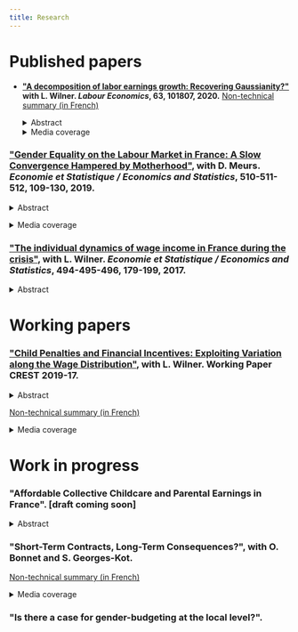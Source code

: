 ```yaml
--- 
title: Research
---
```


# Published papers
* **["A decomposition of labor earnings growth: Recovering Gaussianity?"](https://www.sciencedirect.com/science/article/pii/S0927537120300130) with L. Wilner. *Labour Economics*, 63, 101807, 2020.** [Non-technical summary (in French)](https://www.insee.fr/fr/statistiques/3364555)
    <details>
      <summary>Abstract</summary>
            Recent works have concluded that labor earnings dynamics exhibit non-Gaussian and nonlinear features. We argue in this paper that this finding is mainly due to volatility in working time. Using a non-parametric approach, we find from French data that changes in labor earnings exhibit strong asymmetry and high peakedness. However, after decomposing labor earnings growth into growth in wages and working time, deviations from Gaussianity stem from changes in working time. The nonlinearity of earnings dynamics is also mostly driven by working time dynamics at the extensive margin.
    </details>

  <details>
    <summary>Media coverage</summary>
  
    <a href="https://bfmbusiness.bfmtv.com/observatoire/un-salarie-gagne-4-fois-plus-a-40-ans-qu-a-25-ans-1001513.html">BFMTV</a>, 
    <a href="https://www.lefigaro.fr/economie/le-scan-eco/dessous-chiffres/2016/07/05/29006-20160705ARTFIG00265-votre-salaire-evolue-t-il-normalement.php">Le Figaro</a>.
  </details>
  <p></p>

### ["Gender Equality on the Labour Market in France: A Slow Convergence Hampered by Motherhood"](https://www.insee.fr/en/statistiques/4253144?sommaire=4253180), with D. Meurs. *Economie et Statistique / Economics and Statistics*, 510-511-512, 109-130, 2019.

<details>
  <summary>Abstract</summary>
  
In France since the 1970s, the growth in labour force has been driven largely by that of women’s participation in the labour market and the fact that they interrupt their careers less often after motherhood. Their level of education has also risen considerably, and they have, on average, been more highly educated than men since the 1990s. But these developments did not result in reducing the gender pay gap to what might have been expected: the average hourly wage gap in the private sector has remained around 20% since the mid-1990s. In this average gap, the share explained by differences in human capital (education, experience) was cancelled out and even reversed between 1968 and 2015. The persistence of the wage gap now appears to be mainly linked to the consequences of motherhood. A child’s arrival causes mothers a loss of annual income largely due to adjustments in their working time. This penalty is higher for mothers whose wages are at the bottom of the wage distribution.
</details>

<p></p>

<details>
  <summary>Media coverage</summary>
  
<a href="https://blogs.alternatives-economiques.fr/anota/2020/05/05/la-biologie-explique-t-elle-les-inegalites-salariales-entre-hommes-et-femmes">
Alternatives Économiques</a>,
<a href="https://www.la-croix.com/Economie/France/Comment-reduire-inegalites-2019-08-27-1201043464">
La Croix</a>,
<a href="https://www.lesechos.fr/idees-debats/livres/linsee-scrute-50-ans-de-la-vie-des-francais-1159970">
Les Échos</a>.
</details>

<p></p>

### ["The individual dynamics of wage income in France during the crisis"](https://www.insee.fr/en/statistiques/3135092?sommaire=3135112), with L. Wilner. *Economie et Statistique / Economics and Statistics*,  494-495-496, 179-199, 2017.

<details>
  <summary>Abstract</summary>
  
The uncertain nature of future income limits the ability of agents to smooth their consumption over time. Variation in this uncertainty can thus bring about variation in well-being. We study the evolutions of the uncertainty on wage income in France before and over the course of the crisis of 2008 drawing on longitudinal administrative data. Using a non‑parametric method, we estimate the magnitude and form of this uncertainty and show that they depend on past wage income. This uncertainty is broken down into wage and working time, and according to the mobility of the wage earners. During the crisis, the magnitude of this uncertainty on future wage income increases slightly, and its downward asymmetry is stronger at both ends of the wage income scale: with this uncertainty, unfavourable evolutions have a bigger impact during the crisis than in the preceding period. This is explained by a heightened probability of unfavourable individual evolutions in terms of working time for the lowest‑paid workers, and in terms of wage for the highest-paid. Mobility is more frequent during the crisis but the uncertainty associated with it is lower than over the preceding years.
</details>

<p></p>

# Working papers

### ["Child Penalties and Financial Incentives: Exploiting Variation along the Wage Distribution"](http://crest.science/RePEc/wpstorage/2019-17.pdf), with L. Wilner. Working Paper CREST 2019-17.

<details>
  <summary>Abstract</summary>
  
We relate women's labor earnings losses due to motherhood to their pre-childbirth rank in the distribution of hourly wages. Using French administrative data, we show that these "child penalties" decrease steeply along the distribution; by contrast, the related hourly wage losses are fairly homogeneous. Low-wage mothers leave the labor market or reduce their working hours more frequently; the magnitude of such responses is monotonic along the distribution. This empirical evidence highlights the contribution of financial incentives to the child penalty.
</details>

<p></p>

[Non-technical summary (in French)](https://insee.fr/fr/statistiques/4226475)

<details>
  <summary>Media coverage</summary>
  
<a href="https://www.alternatives-economiques.fr/faut-travailler-faire-plaisir-a-entourage/00090661">
Alternatives Économiques</a>,
<a href="https://www.bfmtv.com/economie/comment-l-arrivee-d-un-enfant-accroit-les-differences-salariales-entre-hommes-et-femmes-1784408.html">
BFMTV</a>,
<a href="https://www.challenges.fr/femmes/cinq-ans-apres-l-arrivee-d-un-enfant-les-meres-perdent-25-de-leurs-revenus-salariaux_679076">
Challenges</a>,
<a href="https://www.cnews.fr/france/2019-10-10/selon-une-etude-de-linsee-larrivee-dun-enfant-pese-sur-le-salaire-des-meres">
CNews</a>,
<a href="https://www.cosmopolitan.fr/avoir-un-enfant-fait-baisser-le-salaire-de-la-femme-mais-pas-celui-de-l-homme,2033497.asp">
Cosmopolitan</a>,
<a href="https://www.dna.fr/magazine-lifestyle/2019/12/08/le-regret-d-etre-mere-un-tabou-difficile-a-briser">
Dernières Nouvelles d'Alsace</a>,
<a href="https://www.francetvinfo.fr/economie/emploi/carriere/vie-professionnelle/emploi-des-femmes/avoir-un-enfant-fait-baisser-les-salaires-des-femmes-selon-l-insee_3654475.html">
France 2</a>,
<a href="https://www.francetvinfo.fr/economie/emploi/carriere/vie-professionnelle/emploi-des-femmes/l-arrivee-d-un-enfant-pese-sur-le-salaire-des-meres-rarement-celui-des-peres-selon-l-insee_3653423.html">
France Info</a>,
<a href="https://www.franceinter.fr/quand-les-enfants-naissent-les-salaires-des-femmes-baissent">
France Inter</a>,
<a href="https://www.glamourparis.com/societe/travail/articles/larrivee-dun-enfant-ferait-baisser-le-salaire-des-femmes-mais-pas-celui-des-hommes/77278">
Glamour</a>,
<a href="https://lentreprise.lexpress.fr/actualites/1/actualites/l-arrivee-d-un-enfant-pese-sur-le-salaire-des-meres-rarement-des-peres-insee_2102653.html">
L'Express</a>,
<a href="https://www.humanite.fr/inegalites-femmes-hommes-la-double-peine-des-travailleuses-pauvres-678544">
L'Humanité</a>,
<a href="https://www.linfodurable.fr/larrivee-dun-enfant-pese-sur-le-salaire-des-meres-rarement-des-peres-insee-14163">
L'info durable</a>,
<a href="https://www.lefigaro.fr/social/l-arrivee-d-un-enfant-penalise-les-femmes-salariees-20191010">
Le Figaro</a>,
<a href="https://www.lejdd.fr/Societe/salaire-5-chiffres-pour-comprendre-les-inegalites-entre-les-femmes-et-les-hommes-3929518">
Le Journal du Dimanche</a>,
<a href="https://www.lemonde.fr/economie/article/2019/10/15/la-parite-homme-femme-progresse-trop-lentement-en-europe_6015567_3234.html">
Le Monde</a>,
<a href="https://www.monde-diplomatique.fr/mav/168/FILLIEULE/61023">
Le Monde Diplomatique</a>,
<a href="https://www.lesechos.fr/economie-france/social/comment-larrivee-dun-enfant-impacte-la-trajectoire-professionnelle-des-femmes-1139055">
Les Échos</a>,
<a href="http://www.leparisien.fr/societe/5-ans-apres-l-arrivee-d-un-enfant-les-femmes-ont-perdu-un-quart-de-leurs-revenus-10-10-2019-8170560.php">
Le Parisien</a>,
<a href="https://www.mieuxvivre-votreargent.fr/vie-pratique/salaire/2019/10/11/cinq-ans-apres-larrivee-dun-enfant-les-femmes-perdent-un-quart-de-leur-salaire/">
Mieux Vivre</a>,
<a href="https://www.ouest-france.fr/societe/egalite-hommes-femmes/l-arrivee-d-un-enfant-impacte-davantage-le-salaire-des-meres-que-celui-des-peres-6558318">
Ouest France</a>,
<a href="https://www.scienceshumaines.com/le-premier-enfant-un-frein-salarial-pour-les-meres_fr_41810.html">
Sciences Humaines</a>.
</details>

<p></p>

# Work in progress

### "Affordable Collective Childcare and Parental Earnings in France". \[draft coming soon\]

<details>
  <summary>Abstract</summary>
  
Combining several administrative registers, I investigate the effect of affordable collective childcare on parents' labor outcomes in France between 2007 and 2015. My approach relies on the staggered expansion of heavily subsidized childcare institutions across municipalities. Increases in the provision of affordable childcare did not lead to any substantial change in the labor outcomes of parents and did not affect the take-up of paid parental leave. I provide additional evidence that these affordable childcare expansions crowded out other, more costly, formal childcare solutions. This suggests that these expansions mostly subsidize affluent families who would have otherwise resorted to individualized childcare.
</details>

<p></p>

### "Short-Term Contracts, Long-Term Consequences?", with O. Bonnet and S. Georges-Kot.

[Non-technical summary (in French)](https://www.insee.fr/fr/statistiques/4183052?sommaire=4182950)

<details>
  <summary>Media coverage</summary>

<a href="https://www.20minutes.fr/economie/2554827-20190702-cdd-vraiment-tremplin-vers-cdi-vers-belle-carriere">
20 Minutes</a>,
<a href="https://www.bfmtv.com/economie/contrats-courts-un-premier-pas-vers-un-cdi-ou-un-piege-a-precaires-1724102.html">
BFMTV</a>,
<a href="https://www.challenges.fr/emploi/les-contrats-courts-sont-ils-enferment-ils-dans-la-precarite_662081">
Challenges</a>,
<a href="https://www.francetvinfo.fr/economie/emploi/emploi-le-cdd-ne-debouche-pas-forcement-sur-le-cdi_3519703.html">
France 3</a>,
<a href="https://www.francebleu.fr/infos/economie-social/moins-d-un-cdd-sur-deux-mene-a-un-cdi-selon-l-insee-1562125248">
France Bleu</a>,
<a href="https://www.franceinter.fr/les-contrats-precaires-ont-de-plus-en-plus-de-mal-a-se-trouver-une-place-dans-le-marche-du-travail">
France Inter</a>,
<a href="https://lentreprise.lexpress.fr/rh-management/recrutement/cdd-des-chiffres-explosifs_2087447.html">
L'Express</a>,
<a href="https://www.la-croix.com/Economie/Social/jeunes-contrat-court-tremplin-vers-lemploi-2019-07-02-1201032894">
La Croix</a>,
<a href="https://www.latribune.fr/economie/france/a-peine-1-salarie-sur-2-en-cdd-est-en-cdi-sept-ans-plus-tard-822433.html">
La Tribune</a>,
<a href="https://www.lefigaro.fr/decideurs/les-contrats-courts-juges-comme-precaires-facilitent-aussi-l-insertion-professionnelle-20190706">
Le Figaro</a>,
<a href="https://www.lesechos.fr/economie-france/social/contrats-courts-linsee-accredite-la-these-de-la-trappe-a-precarite-1035069">
Les Échos</a>,
<a href="https://www.liberation.fr/france/2019/07/02/chomage-disette-salariale-le-difficile-parcours-professionnel-des-cdd_1737517">
Libération</a>,
<a href="http://rebondir.fr/actualites-emploi/les-contrats-a-duree-limitee-entre-tremplins-pour-une-carriere-et-trappes-a-precarite-insee-02072019">
Rebondir</a>.
</details>

<p></p>

### "Is there a case for gender-budgeting at the local level?".
